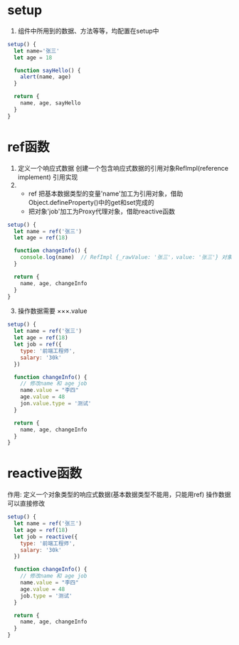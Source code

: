 
# setup 
1. 组件中所用到的数据、方法等等，均配置在setup中
```js
setup() {
  let name='张三'
  let age = 18

  function sayHello() {
    alert(name, age)
  }

  return {
    name, age, sayHello
  }
}
```

# ref函数
1. 定义一个响应式数据
创建一个包含响应式数据的引用对象RefImpl(reference implement) 引用实现
2. 
    * ref 把基本数据类型的变量'name'加工为引用对象，借助Object.defineProperty()中的get和set完成的
    * 把对象'job'加工为Proxy代理对象，借助reactive函数
```js
setup() {
  let name = ref('张三')
  let age = ref(18)

  function changeInfo() {
    console.log(name)  // RefImpl {_rawValue: '张三'，value: '张三'} 对象
  }

  return {
    name, age, changeInfo
  }
}
```
3. 操作数据需要 ×××.value 
```js
setup() {
  let name = ref('张三')
  let age = ref(18)
  let job = ref({
    type: '前端工程师',
    salary: '30k'
  })

  function changeInfo() {
    // 修改name 和 age job
    name.value = "李四"
    age.value = 48
    jon.value.type = '测试'
  }

  return {
    name, age, changeInfo
  }
}
```

# reactive函数
作用: 定义一个对象类型的响应式数据(基本数据类型不能用，只能用ref)
操作数据可以直接修改
```js
setup() {
  let name = ref('张三')
  let age = ref(18)
  let job = reactive({
    type: '前端工程师',
    salary: '30k'
  })

  function changeInfo() {
    // 修改name 和 age job
    name.value = "李四"
    age.value = 48
    job.type = '测试'
  }

  return {
    name, age, changeInfo
  }
}
```